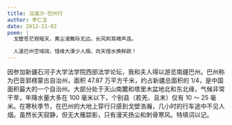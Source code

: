 ```yaml
---
title: 浣溪沙·巴州行
author: 李仁玉
date: 2012-11-02
poem: |
  戈壁苍茫寂暗天，黄尘漫舞际无边。长风刺耳啸声连。

  人道巴州空域阔，惜缘大漠少人烟。向天借水换鲜颜！
---
```


因参加新疆石河子大学法学院西部法学论坛，我和夫人得以游览南疆巴州。巴州称为巴音郭楞蒙古自治州，面积 47.87 万平方千米，约占新疆总面积的 1/4，是中国面积最大的一个自治州。大部分处于天山南麓和塔里木盆地北和东北缘，气候非常干旱，年降水量大多在 100 毫米以下，个别县（若羌、且末）仅有 10 ～ 25 毫米。在寒秋季节，在巴州的大地上穿行只感到戈壁浩瀚，几小时的行车途中不见人烟。虽然长天寂静，但无大雁踪影，只有漫天扬尘和刺骨寒风。特填词以记。

